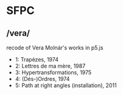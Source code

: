 # SFPC

## /vera/

recode of Vera Molnár's works in p5.js

* 1: Trapèzes, 1974
* 2: Lettres de ma mère, 1987
* 3: Hypertransformations, 1975
* 4: (Dés-)Ordres, 1974
* 5: Path at right angles (installation), 2011

